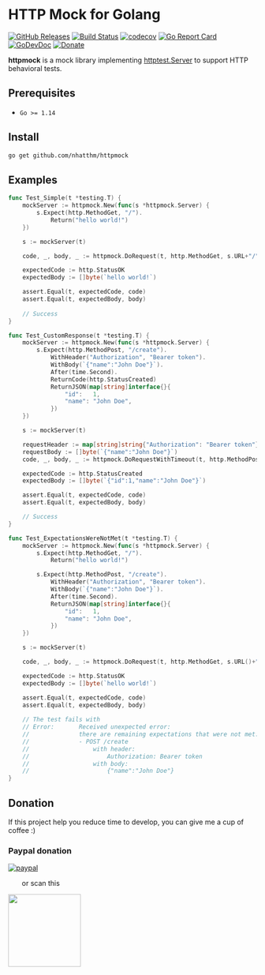 # HTTP Mock for Golang

[![GitHub Releases](https://img.shields.io/github/v/release/nhatthm/httpmock)](https://github.com/nhatthm/httpmock/releases/latest)
[![Build Status](https://github.com/nhatthm/httpmock/actions/workflows/test.yaml/badge.svg)](https://github.com/nhatthm/httpmock/actions/workflows/test.yaml)
[![codecov](https://codecov.io/gh/nhatthm/httpmock/branch/master/graph/badge.svg?token=eTdAgDE2vR)](https://codecov.io/gh/nhatthm/httpmock)
[![Go Report Card](https://goreportcard.com/badge/github.com/nhatthm/httpmock)](https://goreportcard.com/report/github.com/nhatthm/httpmock)
[![GoDevDoc](https://img.shields.io/badge/dev-doc-00ADD8?logo=go)](https://pkg.go.dev/github.com/nhatthm/httpmock)
[![Donate](https://img.shields.io/badge/Donate-PayPal-green.svg)](https://www.paypal.com/donate/?hosted_button_id=PJZSGJN57TDJY)

**httpmock** is a mock library implementing [httptest.Server](https://golang.org/pkg/net/http/httptest/#NewServer) to support HTTP behavioral tests.

## Prerequisites

- `Go >= 1.14`

## Install

```bash
go get github.com/nhatthm/httpmock
```

## Examples

```go
func Test_Simple(t *testing.T) {
	mockServer := httpmock.New(func(s *httpmock.Server) {
		s.Expect(http.MethodGet, "/").
			Return("hello world!")
	})

	s := mockServer(t)

	code, _, body, _ := httpmock.DoRequest(t, http.MethodGet, s.URL+"/", nil, nil)

	expectedCode := http.StatusOK
	expectedBody := []byte(`hello world!`)

	assert.Equal(t, expectedCode, code)
	assert.Equal(t, expectedBody, body)
  
	// Success
}

func Test_CustomResponse(t *testing.T) {
	mockServer := httpmock.New(func(s *httpmock.Server) {
		s.Expect(http.MethodPost, "/create").
			WithHeader("Authorization", "Bearer token").
			WithBody(`{"name":"John Doe"}`).
			After(time.Second).
			ReturnCode(http.StatusCreated)
			ReturnJSON(map[string]interface{}{
				"id":   1,
				"name": "John Doe",
			})
	})

	s := mockServer(t)

	requestHeader := map[string]string{"Authorization": "Bearer token"}
	requestBody := []byte(`{"name":"John Doe"}`)
	code, _, body, _ := httpmock.DoRequestWithTimeout(t, http.MethodPost, s.URL()+"/create", requestHeader, requestBody, time.Second)

	expectedCode := http.StatusCreated
	expectedBody := []byte(`{"id":1,"name":"John Doe"}`)

	assert.Equal(t, expectedCode, code)
	assert.Equal(t, expectedBody, body)

	// Success
}

func Test_ExpectationsWereNotMet(t *testing.T) {
	mockServer := httpmock.New(func(s *httpmock.Server) {
		s.Expect(http.MethodGet, "/").
			Return("hello world!")

		s.Expect(http.MethodPost, "/create").
			WithHeader("Authorization", "Bearer token").
			WithBody(`{"name":"John Doe"}`).
			After(time.Second).
			ReturnJSON(map[string]interface{}{
				"id":   1,
				"name": "John Doe",
			})
	})

	s := mockServer(t)

	code, _, body, _ := httpmock.DoRequest(t, http.MethodGet, s.URL()+"/", nil, nil)

	expectedCode := http.StatusOK
	expectedBody := []byte(`hello world!`)

	assert.Equal(t, expectedCode, code)
	assert.Equal(t, expectedBody, body)
  
	// The test fails with
	// Error:      	Received unexpected error:
	//             	there are remaining expectations that were not met:
	//             	- POST /create
	//             	    with header:
	//             	        Authorization: Bearer token
	//             	    with body:
	//             	        {"name":"John Doe"}
}
```

## Donation

If this project help you reduce time to develop, you can give me a cup of coffee :)

### Paypal donation

[![paypal](https://www.paypalobjects.com/en_US/i/btn/btn_donateCC_LG.gif)](https://www.paypal.com/donate/?hosted_button_id=PJZSGJN57TDJY)

&nbsp;&nbsp;&nbsp;&nbsp;&nbsp;&nbsp;&nbsp;or scan this

<img src="https://user-images.githubusercontent.com/1154587/113494222-ad8cb200-94e6-11eb-9ef3-eb883ada222a.png" width="147px" />
